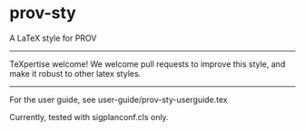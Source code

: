 # prov-sty
A LaTeX style for PROV

---

TeXpertise welcome! We welcome pull requests to improve this style, and make it robust to other latex styles.  

---


For the user guide, see user-guide/prov-sty-userguide.tex

Currently, tested with sigplanconf.cls only.

